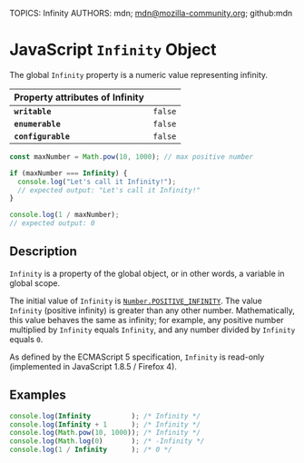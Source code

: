 TOPICS: Infinity
AUTHORS: mdn; mdn@mozilla-community.org; github:mdn

# JavaScript `Infinity` Object

The global `Infinity` property is a numeric value representing infinity.

| Property attributes of Infinity |  |
| :-- | :-- |
|**`writable`**|`false`|
|**`enumerable`**|`false`|
|**`configurable`**|`false`|

```JavaScript
const maxNumber = Math.pow(10, 1000); // max positive number

if (maxNumber === Infinity) {
  console.log("Let's call it Infinity!");
  // expected output: "Let's call it Infinity!"
}

console.log(1 / maxNumber);
// expected output: 0
```

## Description

`Infinity` is a property of the global object, or in other words, a variable in global scope.

The initial value of `Infinity` is [`Number.POSITIVE_INFINITY`](/en/webfrontend/Number.POSITIVE_INFINITY).
The value `Infinity` (positive infinity)
is greater than any other number. Mathematically, this value behaves the same as infinity;
for example, any positive number multiplied by `Infinity` equals `Infinity`, and any number divided
by `Infinity` equals `0`.

As defined by the ECMAScript 5 specification,
`Infinity` is read-only (implemented in JavaScript 1.8.5 / Firefox 4).

## Examples

```JavaScript
console.log(Infinity          ); /* Infinity */  
console.log(Infinity + 1      ); /* Infinity */  
console.log(Math.pow(10, 1000)); /* Infinity */  
console.log(Math.log(0)       ); /* -Infinity */  
console.log(1 / Infinity      ); /* 0 */
```
